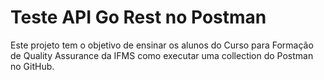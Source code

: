 # Teste API Go Rest no Postman
Este projeto tem o objetivo de ensinar os alunos do Curso para Formação de Quality Assurance da IFMS como executar uma collection do Postman no GitHub.
